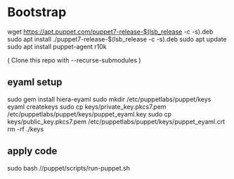 # Bootstrap
wget https://apt.puppet.com/puppet7-release-$(lsb_release -c -s).deb
sudo apt install ./puppet7-release-$(lsb_release -c -s).deb
sudo apt update
sudo apt install puppet-agent r10k

( Clone this repo with --recurse-submodules )

## eyaml setup
sudo gem install hiera-eyaml
sudo mkdir /etc/puppetlabs/puppet/keys
eyaml createkeys
sudo cp keys/private_key.pkcs7.pem /etc/puppetlabs/puppet/keys/puppet_eyaml.key
sudo cp keys/public_key.pkcs7.pem /etc/puppetlabs/puppet/keys/puppet_eyaml.crt
rm -rf ./keys

## apply code
sudo bash /<repo location>/puppet/scripts/run-puppet.sh
